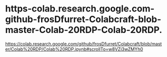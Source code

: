 # https-colab.research.google.com-github-frosDfurret-Colabcraft-blob-master-Colab-20RDP-Colab-20RDP.
https://colab.research.google.com/github/frosDfurret/Colabcraft/blob/master/Colab%20RDP/Colab%20RDP.ipynb#scrollTo=w8VZi3wZMYh0
